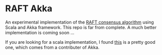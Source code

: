 RAFT Akka
=========

An experimental implementation of the [RAFT consensus algorithm](https://raftconsensus.github.io/) using Scala and Akka framework. This repo is far from complete. A much better implementation is coming soon ...

If you are looking for a scala implementation, I found [this](https://github.com/ktoso/akka-raft) is a pretty good one, which comes from a contributer of Akka.
